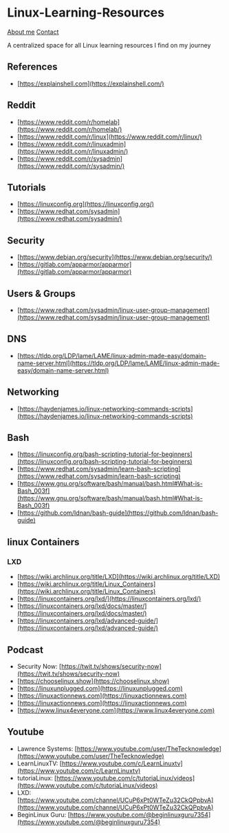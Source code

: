 # Linux-Learning-Resources

[About me](About-Me.md) [Contact](Contact.md)

A centralized space for all Linux learning resources I find on my journey  

## References
- [https://explainshell.com](https://explainshell.com/)

## Reddit
- [https://www.reddit.com/r/homelab](https://www.reddit.com/r/homelab/)
- [https://www.reddit.com/r/linux](https://www.reddit.com/r/linux/)
- [https://www.reddit.com/r/linuxadmin](https://www.reddit.com/r/linuxadmin/)
- [https://www.reddit.com/r/sysadmin](https://www.reddit.com/r/sysadmin/)

## Tutorials
- [https://linuxconfig.org](https://linuxconfig.org/)
- [https://www.redhat.com/sysadmin](https://www.redhat.com/sysadmin/)

## Security
- [https://www.debian.org/security](https://www.debian.org/security/)
- [https://gitlab.com/apparmor/apparmor](https://gitlab.com/apparmor/apparmor)

## Users & Groups
- [https://www.redhat.com/sysadmin/linux-user-group-management](https://www.redhat.com/sysadmin/linux-user-group-management)

## DNS
- [https://tldp.org/LDP/lame/LAME/linux-admin-made-easy/domain-name-server.html](https://tldp.org/LDP/lame/LAME/linux-admin-made-easy/domain-name-server.html)

## Networking
- [https://haydenjames.io/linux-networking-commands-scripts](https://haydenjames.io/linux-networking-commands-scripts)

## Bash
- [https://linuxconfig.org/bash-scripting-tutorial-for-beginners](https://linuxconfig.org/bash-scripting-tutorial-for-beginners)
- [https://www.redhat.com/sysadmin/learn-bash-scripting](https://www.redhat.com/sysadmin/learn-bash-scripting)
- [https://www.gnu.org/software/bash/manual/bash.html#What-is-Bash_003f](https://www.gnu.org/software/bash/manual/bash.html#What-is-Bash_003f)
- [https://github.com/Idnan/bash-guide](https://github.com/Idnan/bash-guide)

## linux Containers
### LXD
- [https://wiki.archlinux.org/title/LXD](https://wiki.archlinux.org/title/LXD)
- [https://wiki.archlinux.org/title/Linux_Containers](https://wiki.archlinux.org/title/Linux_Containers)
- [https://linuxcontainers.org/lxd/](https://linuxcontainers.org/lxd/)
- [https://linuxcontainers.org/lxd/docs/master/](https://linuxcontainers.org/lxd/docs/master/)
- [https://linuxcontainers.org/lxd/advanced-guide/](https://linuxcontainers.org/lxd/advanced-guide/)

## Podcast
- Security Now: [https://twit.tv/shows/security-now](https://twit.tv/shows/security-now)
- [https://chooselinux.show](https://chooselinux.show)
- [https://linuxunplugged.com](https://linuxunplugged.com)
- [https://linuxactionnews.com](https://linuxactionnews.com)
- [https://linuxactionnews.com](https://linuxactionnews.com)
- [https://www.linux4everyone.com](https://www.linux4everyone.com)

## Youtube 
- Lawrence Systems: [https://www.youtube.com/user/TheTecknowledge](https://www.youtube.com/user/TheTecknowledge)
- LearnLinuxTV: [https://www.youtube.com/c/LearnLinuxtv](https://www.youtube.com/c/LearnLinuxtv)
- tutoriaLinux: [https://www.youtube.com/c/tutoriaLinux/videos](https://www.youtube.com/c/tutoriaLinux/videos)
- LXD: [https://www.youtube.com/channel/UCuP6xPt0WTeZu32CkQPpbvA](https://www.youtube.com/channel/UCuP6xPt0WTeZu32CkQPpbvA)
- BeginLinux Guru: [https://www.youtube.com/@beginlinuxguru7354](https://www.youtube.com/@beginlinuxguru7354)
